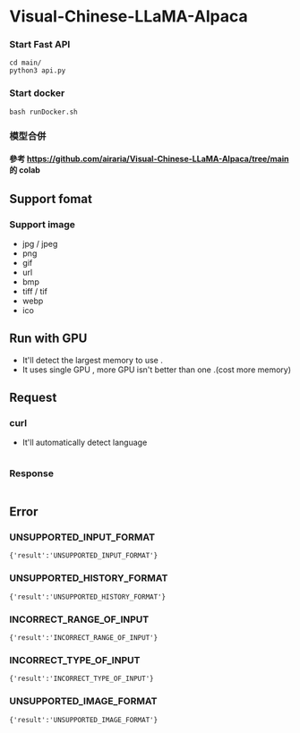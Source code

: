 # Visual-Chinese-LLaMA-Alpaca
### Start Fast API
```
cd main/
python3 api.py
```

### Start docker
```
bash runDocker.sh
```

### 模型合併
#### 參考 https://github.com/airaria/Visual-Chinese-LLaMA-Alpaca/tree/main 的 colab

## Support fomat

### Support image
* jpg / jpeg
* png
* gif
* url
* bmp
* tiff / tif 
* webp
* ico

## Run with GPU 
* It'll detect the largest memory to use .
* It uses single GPU , more GPU isn't better than one .(cost more memory)  

## Request
### curl
 * It'll automatically detect language

```

```
### Response
```

```

## Error
### UNSUPPORTED_INPUT_FORMAT
```
{'result':'UNSUPPORTED_INPUT_FORMAT'}
```
### UNSUPPORTED_HISTORY_FORMAT
```
{'result':'UNSUPPORTED_HISTORY_FORMAT'}
```
### INCORRECT_RANGE_OF_INPUT
```
{'result':'INCORRECT_RANGE_OF_INPUT'}
```
### INCORRECT_TYPE_OF_INPUT
```
{'result':'INCORRECT_TYPE_OF_INPUT'}
```
### UNSUPPORTED_IMAGE_FORMAT
```
{'result':'UNSUPPORTED_IMAGE_FORMAT'}
```